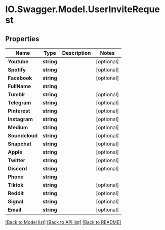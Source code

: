 # IO.Swagger.Model.UserInviteRequest
## Properties

Name | Type | Description | Notes
------------ | ------------- | ------------- | -------------
**Youtube** | **string** |  | [optional] 
**Spotify** | **string** |  | [optional] 
**Facebook** | **string** |  | [optional] 
**FullName** | **string** |  | 
**Tumblr** | **string** |  | [optional] 
**Telegram** | **string** |  | [optional] 
**Pinterest** | **string** |  | [optional] 
**Instagram** | **string** |  | [optional] 
**Medium** | **string** |  | [optional] 
**Soundcloud** | **string** |  | [optional] 
**Snapchat** | **string** |  | [optional] 
**Apple** | **string** |  | [optional] 
**Twitter** | **string** |  | [optional] 
**Discord** | **string** |  | [optional] 
**Phone** | **string** |  | 
**Tiktok** | **string** |  | [optional] 
**Reddit** | **string** |  | [optional] 
**Signal** | **string** |  | [optional] 
**Email** | **string** |  | [optional] 

[[Back to Model list]](../README.md#documentation-for-models) [[Back to API list]](../README.md#documentation-for-api-endpoints) [[Back to README]](../README.md)

